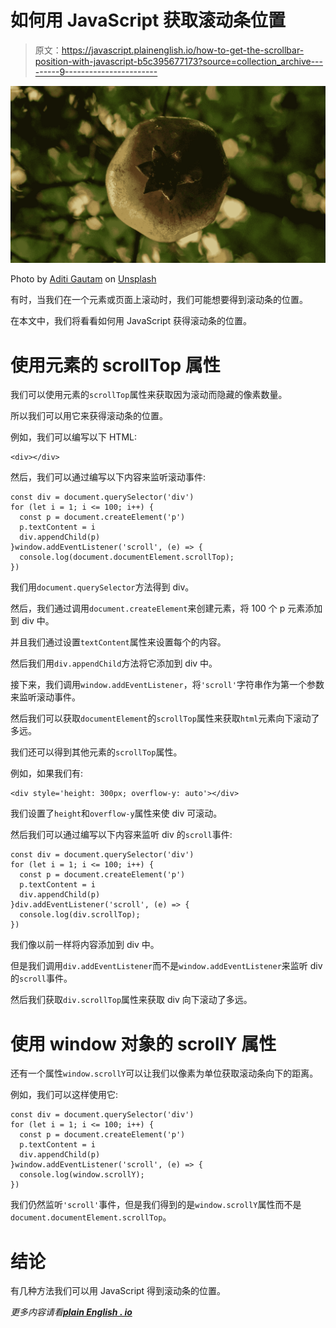 # 如何用 JavaScript 获取滚动条位置

> 原文：<https://javascript.plainenglish.io/how-to-get-the-scrollbar-position-with-javascript-b5c395677173?source=collection_archive---------9----------------------->

![](img/455f9d8926e6f8600e2205097aff8b2d.png)

Photo by [Aditi Gautam](https://unsplash.com/@aditi_gautam?utm_source=medium&utm_medium=referral) on [Unsplash](https://unsplash.com?utm_source=medium&utm_medium=referral)

有时，当我们在一个元素或页面上滚动时，我们可能想要得到滚动条的位置。

在本文中，我们将看看如何用 JavaScript 获得滚动条的位置。

# 使用元素的 scrollTop 属性

我们可以使用元素的`scrollTop`属性来获取因为滚动而隐藏的像素数量。

所以我们可以用它来获得滚动条的位置。

例如，我们可以编写以下 HTML:

```
<div></div>
```

然后，我们可以通过编写以下内容来监听滚动事件:

```
const div = document.querySelector('div')
for (let i = 1; i <= 100; i++) {
  const p = document.createElement('p')
  p.textContent = i
  div.appendChild(p)
}window.addEventListener('scroll', (e) => {
  console.log(document.documentElement.scrollTop);
})
```

我们用`document.querySelector`方法得到 div。

然后，我们通过调用`document.createElement`来创建元素，将 100 个 p 元素添加到 div 中。

并且我们通过设置`textContent`属性来设置每个的内容。

然后我们用`div.appendChild`方法将它添加到 div 中。

接下来，我们调用`window.addEventListener`，将`'scroll'`字符串作为第一个参数来监听滚动事件。

然后我们可以获取`documentElement`的`scrollTop`属性来获取`html`元素向下滚动了多远。

我们还可以得到其他元素的`scrollTop`属性。

例如，如果我们有:

```
<div style='height: 300px; overflow-y: auto'></div>
```

我们设置了`height`和`overflow-y`属性来使 div 可滚动。

然后我们可以通过编写以下内容来监听 div 的`scroll`事件:

```
const div = document.querySelector('div')
for (let i = 1; i <= 100; i++) {
  const p = document.createElement('p')
  p.textContent = i
  div.appendChild(p)
}div.addEventListener('scroll', (e) => {
  console.log(div.scrollTop);
})
```

我们像以前一样将内容添加到 div 中。

但是我们调用`div.addEventListener`而不是`window.addEventListener`来监听 div 的`scroll`事件。

然后我们获取`div.scrollTop`属性来获取 div 向下滚动了多远。

# 使用 window 对象的 scrollY 属性

还有一个属性`window.scrollY`可以让我们以像素为单位获取滚动条向下的距离。

例如，我们可以这样使用它:

```
const div = document.querySelector('div')
for (let i = 1; i <= 100; i++) {
  const p = document.createElement('p')
  p.textContent = i
  div.appendChild(p)
}window.addEventListener('scroll', (e) => {
  console.log(window.scrollY);
})
```

我们仍然监听`'scroll'`事件，但是我们得到的是`window.scrollY`属性而不是`document.documentElement.scrollTop`。

# 结论

有几种方法我们可以用 JavaScript 得到滚动条的位置。

*更多内容请看*[***plain English . io***](http://plainenglish.io)